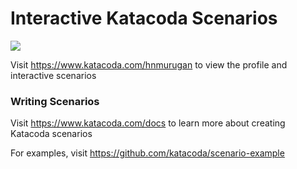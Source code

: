 # Interactive Katacoda Scenarios

[![](http://shields.katacoda.com/katacoda/hnmurugan/count.svg)](https://www.katacoda.com/hnmurugan "Get your profile on Katacoda.com")

Visit https://www.katacoda.com/hnmurugan to view the profile and interactive scenarios

### Writing Scenarios
Visit https://www.katacoda.com/docs to learn more about creating Katacoda scenarios

For examples, visit https://github.com/katacoda/scenario-example
